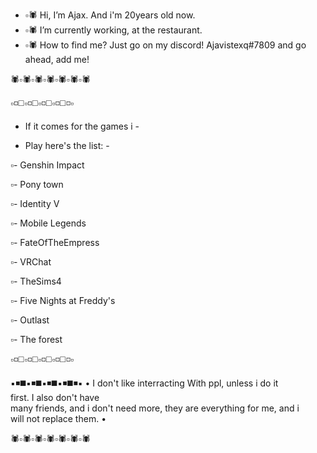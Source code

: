 - ▫️🕷️ Hi, I’m Ajax. And i'm 20years old now.
- ▫️🕷️ I’m currently working, at the restaurant.
- ▫️🕷️ How to find me? Just go on my discord! Ajavistexq#7809 and go ahead, add me!

 🕷️▫️🕷️▫️🕷️▫️🕷️▫️🕷️▫️🕷️▫️🕷️

▫️◽◻️▫️◽◻️▫️◽◻️▫️◽◻️◽▫️
- If it comes for the games i -

- Play here's the list:       -

▫️- Genshin Impact

▫️- Pony town

▫️- Identity V

▫️- Mobile Legends

▫️- FateOfTheEmpress

▫️- VRChat

▫️- TheSims4

▫️- Five Nights at Freddy's

▫️- Outlast

▫️- The forest

▫️◽◻️▫️◽◻️▫️◽◻️▫️◽◻️◽▫️


▪️◾◼️▪️◾◼️▪️◾◼️▪️◾◼️◾▪️
• I don't like interracting 
 With ppl, unless i do it  
 first. I also don't have  
 many friends, and i don't 
 need more, they are everything 
 for me, and i             
 will not replace them.    •

 🕷️▫️🕷️▫️🕷️▫️🕷️▫️🕷️▫️🕷️▫️🕷️
